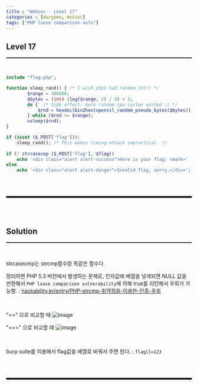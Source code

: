 ```yaml
---
title : "Websec - Level 17"
categories : [Wargame, Websec]
tags: ["PHP loose comparison vuln"]
---
```


## Level 17
<hr style="border-top: 1px solid;"><br>

``` php
include "flag.php";

function sleep_rand() { /* I wish php5 had random_int() */
        $range = 100000;
        $bytes = (int) (log($range, 2) / 8) + 1;
        do {  /* Side effect: more random cpu cycles wasted ;) */
            $rnd = hexdec(bin2hex(openssl_random_pseudo_bytes($bytes)));
        } while ($rnd >= $range);
        usleep($rnd);
}

if (isset ($_POST['flag'])):
    sleep_rand(); /* This makes timing-attack impractical. */
                                                 
if (! strcasecmp ($_POST['flag'], $flag))
    echo '<div class="alert alert-success">Here is your flag: <mark>' . $flag . '</mark>.</div>';   
else
    echo '<div class="alert alert-danger">Invalid flag, sorry.</div>';
```

<br><br>
<hr style="border: 2px solid;">
<br><br>

## Solution
<hr style="border-top: 1px solid;"><br>

strcasecmp는 strcmp함수랑 똑같은 함수다.

정리하면 PHP 5.3 버전에서 발생하는 문제로, 인자값에 배열을 넣게되면 NULL 값을 반환해서 ```PHP loose comparison vulnerability```에 의해 true를 리턴해서 우회가 가능함.
: <a href="https://hackability.kr/entry/PHP-strcmp-취약점을-이용한-인증-우회" target="_blank">hackability.kr/entry/PHP-strcmp-취약점을-이용한-인증-우회</a>

<br>

"==" 으로 비교할 때
![image](https://user-images.githubusercontent.com/52172169/172085017-51bdd020-91ce-4bd9-a546-45fba4514cac.png)

"===" 으로 비교할 때
![image](https://user-images.githubusercontent.com/52172169/172085029-cdd766e6-3aea-42f1-a14e-8d3bdebff31a.png)

<br>

burp suite를 이용해서 flag값을 배열로 바꿔서 주면 된다. 
: ```flag[]=123```

<br><br>
<hr style="border: 2px solid;">
<br><br>
